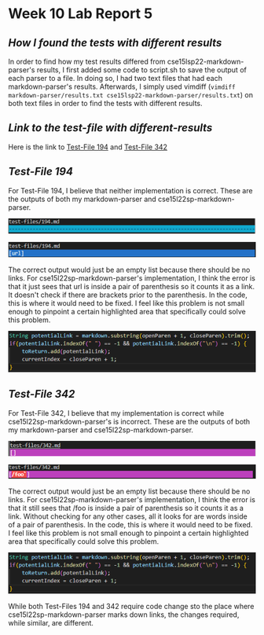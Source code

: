 # **Week 10 Lab Report 5**

## *How I found the tests with different results*

In order to find how my test results differed from cse15lsp22-markdown-parser's results, I first added some code to script.sh to save the output of each parser to a file. In doing so, I had two text files that had each markdown-parser's results. Afterwards, I simply used vimdiff (`vimdiff markdown-parser/results.txt cse15lsp22-markdown-parser/results.txt`) on both text files in order to find the tests with different results.

## *Link to the test-file with different-results*

Here is the link to [Test-File 194](https://github.com/nidhidhamnani/markdown-parser/blob/main/test-files/194.html.test) and [Test-File 342](https://github.com/nidhidhamnani/markdown-parser/blob/main/test-files/342.html.test)

## *Test-File 194*

For Test-File 194, I believe that neither implementation is correct. These are the outputs of both my markdown-parser and cse15l22sp-markdown-parser.

![TestFile194Mine](test-file-194-mine.png)

![TestFile194NotMine](test-file-194-not-mine.png)

The correct output would just be an empty list because there should be no links. For cse15l22sp-markdown-parser's implementation, I think the error is that it just sees that url is inside a pair of parenthesis so it counts it as a link. It doesn't check if there are brackets prior to the parenthesis. In the code, this is where it would need to be fixed. I feel like this problem is not small enough to pinpoint a certain highlighted area that specifically could solve this problem.

![TestFileFix](placetofix.png)

## *Test-File 342*

For Test-File 342, I believe that my implementation is correct while cse15l22sp-markdown-parser's is incorrect. These are the outputs of both my markdown-parser and cse15l22sp-markdown-parser.

![TestFile342Mine](test-file-342-mine.png)

![TestFile342NotMine](test-file-342-not-mine.png)

The correct output would just be an empty list because there should be no links. For cse15l22sp-markdown-parser's implementation, I think the error is that it still sees that /foo is inside a pair of parenthesis so it counts it as a link. Without checking for any other cases, all it looks for are words inside of a pair of parenthesis. In the code, this is where it would need to be fixed. I feel like this problem is not small enough to pinpoint a certain highlighted area that specifically could solve this problem.

![TestFileFix](placetofix.png)

While both Test-Files 194 and 342 require code change sto the place where cse15l22sp-markdown-parser marks down links, the changes required, while similar, are different.
